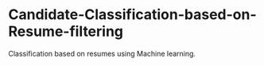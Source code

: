 # Candidate-Classification-based-on-Resume-filtering
Classification based on resumes using Machine learning.
